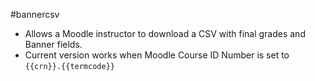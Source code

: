 #bannercsv
- Allows a Moodle instructor to download a CSV with final grades and Banner fields. 
- Current version works when Moodle Course ID Number is set to `{{crn}}.{{termcode}}`
